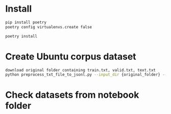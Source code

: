 # Install
```bash
pip install poetry
poetry config virtualenvs.create false

poetry install
```


# Create Ubuntu corpus dataset
```bash
download original folder containing train.txt, valid.txt, text.txt
python preprocess_txt_file_to_jsonl.py --input_dir {original_folder} --output_dir ubuntu_corpus
```

# Check datasets from notebook folder
